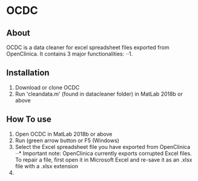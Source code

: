 # OCDC
## About
OCDC is a data cleaner for excel spreadsheet files exported from OpenClinica.
It contains 3 major functionalities:
⋅⋅1.

## Installation
1. Download or clone OCDC
2. Run 'cleandata.m' (found in datacleaner folder) in MatLab 2018b or above

## How To use
1. Open OCDC in MatLab 2018b or above
2. Run (green arrow button or F5 (Windows)
3. Select the Excel spreadsheet file you have exported from OpenClinica
⋅⋅* Important note: OpenClinica currently exports corrupted Excel files. To repair a file, first open it in Microsoft Excel and re-save it as an .xlsx file with a .xlsx extension
4. 
